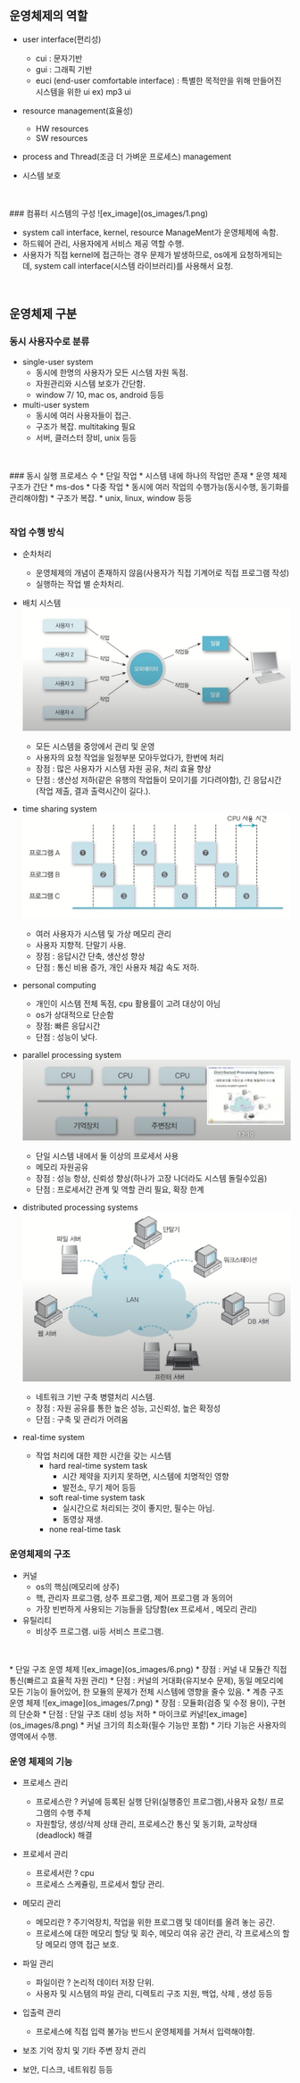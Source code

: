 ## 운영체제의 역할

* user interface(편리성)
  * cui : 문자기반
  * gui : 그래픽 기반
  * euci (end-user comfortable interface) : 특별한 목적만을 위해 만들어진 시스템을 위한 ui ex) mp3 ui

* resource management(효율성)
  * HW resources 
  * SW resources 

* process and Thread(조금 더 가벼운 프로세스) management
* 시스템 보호
</br>
</br>
### 컴퓨터 시스템의 구성
![ex_image](os_images/1.png)

- system call interface, kernel, resource ManageMent가 운영체제에 속함.
- 하드웨어 관리, 사용자에게 서비스 제공 역할 수행.
- 사용자가 직접 kernel에 접근하는 경우 문제가 발생하므로, os에게 요청하게되는데, system call interface(시스템 라이브러리)를 사용해서 요청.
  </br>
</br>

## 운영체제 구분

### 동시 사용자수로 분류
  * single-user system 
    * 동시에 한명의 사용자가 모든 시스템 자원 독점.
    * 자원관리와 시스템 보호가 간단함.
    * window 7/ 10, mac os, android 등등
  * multi-user system
    * 동시에 여러 사용자들이 접근.
    * 구조가 복잡. multitaking 필요
    * 서버, 클러스터 장비, unix 등등
</br>
</br>
### 동시 실행 프로세스 수
  * 단일 작업
    * 시스템 내에 하나의 작업만 존재
    * 운영 체제 구조가 간단
    * ms-dos
  * 다중 작업
    * 동시에 여러 작업의 수행가능(동시수행, 동기화를 관리해야함)
    * 구조가 복잡.
    * unix, linux, window 등등
</br>
</br>

### 작업 수행 방식
  * 순차처리
    * 운영체제의 개념이 존재하지 않음(사용자가 직접 기계어로 직접 프로그램 작성)
    * 실행하는 작업 별 순차처리.

  * 배치 시스템 ![ex_image](os_images/2.png)
    * 모든 시스템을 중앙에서 관리 및 운영
    * 사용자의 요청 작업을 일정부분 모아두었다가, 한번에 처리 
    * 장점 : 많은 사용자가 시스템 자원 공유, 처리 효율 향상
    * 단점 : 생산성 저하(같은 유행의 작업들이 모이기를 기다려야함), 긴 응답시간(작업 제출, 결과 출력시간이 길다.).

  * time sharing system ![ex_image](os_images/3.png)
    * 여러 사용자가 시스템 및 가상 메모리 관리
    * 사용자 지향적. 단말기 사용.
    * 장점 : 응답시간 단축, 생산성 향상
    * 단점 : 통신 비용 증가, 개인 사용자 체감 속도 저하.

  * personal computing
    * 개인이 시스템 전체 독점, cpu 활용률이 고려 대상이 아님
    * os가 상대적으로 단순함
    * 장점: 빠른 응답시간
    * 단점 : 성능이 낮다.

  * parallel processing system ![ex_image](os_images/4.png)
    * 단일 시스템 내에서 둘 이상의 프로세서 사용
    * 메모리 자원공유
    * 장점 : 성능 항상, 신뢰성 향상(하나가 고장 나더라도 시스템 돌릴수있음)
    * 단점 : 프로세서간 관계 및 역할 관리 필요, 확장 한계
  * distributed processing systems ![ex_image](os_images/5.png)
    * 네트워크 기반 구축 병렬처리 시스템.
    * 장점 : 자원 공유를 통한 높은 성능, 고신뢰성, 높은 확정성
    * 단점 : 구축 및 관리가 어려움
  * real-time system
    * 작업 처리에 대한 제한 시간을 갖는 시스템
      * hard real-time system task
        * 시간 제약을 지키지 못하면, 시스템에 치명적인 영향
        * 발전소, 무기 제어 등등
      * soft real-time system task
        * 실시간으로 처리되는 것이 좋지만, 필수는 아님.
        * 동영상 재생.
      * none real-time task

### 운영체제의 구조

* 커널 
  * os의 핵심(메모리에 상주)
  * 핵, 관리자 프로그램, 상주 프로그램, 제어 프로그램 과 동의어
  * 가장 빈번하게 사용되는 기능들을 담당함(ex 프로세서 , 메모리 관리)
* 유틸리티
  * 비상주 프로그램. ui등 서비스 프로그램.
</br>
</br>
* 단일 구조 운영 체제 ![ex_image](os_images/6.png)
  * 장점 : 커널 내 모듈간 직접 통신(빠르고 효율적 자원 관리)
  * 단점 : 커널의 거대화(유지보수 문제), 동일 메모리에 모든 기능이 들어있어, 한 모듈의 문제가 전체 시스템에 영향을 줄수 있음.
* 계층 구조 운영 체제 ![ex_image](os_images/7.png)
  * 장점 : 모듈화(검증 및 수정 용이), 구현의 단순화
  * 단점 : 단일 구조 대비 성능 저하
* 마이크로 커널![ex_image](os_images/8.png)
  * 커널 크기의 최소화(필수 기능만 포함)
  * 기타 기능은 사용자의 영역에서 수행.

### 운영 체제의 기능
  * 프로세스 관리
    * 프로세스란 ? 커널에 등록된 실행 단위(실행중인 프로그램),사용자 요청/ 프로그램의 수행 주체
    * 자원할당, 생성/삭제 상태 관리, 프로세스간 통신 및 동기화, 교착상태(deadlock) 해결

  * 프로세서 관리
    * 프로세서란 ? cpu
    * 프로세스 스케쥴링, 프로세서 할당 관리.
  * 메모리 관리
    * 메모리란 ? 주기억장치, 작업을 위한 프로그램 및 데이터를 올려 놓는 공간.
    * 프로세스에 대한 메모리 할당 및 회수, 메모리 여유 공간 관리, 각 프로세스의 할당 메모리 영역 접근 보호.
  
  * 파일 관리
    * 파일이란 ? 논리적 데이터 저장 단위.
    * 사용자 및 시스템의 파일 관리, 디렉토리 구조 지원, 백업, 삭제 , 생성 등등 
  * 입출력 관리
    * 프로세스에 직접 입력 불가능 반드시 운영체제를 거쳐서 입력해야함. 
  * 보조 기억 장치 및 기타 주변 장치 관리
  * 보안, 디스크, 네트워킹 등등
